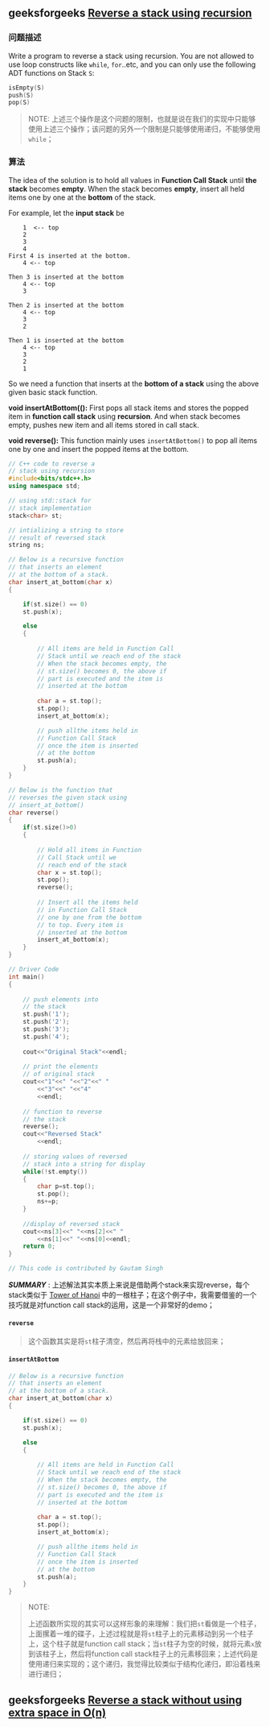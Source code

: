 ## geeksforgeeks [Reverse a stack using recursion](https://www.geeksforgeeks.org/reverse-a-stack-using-recursion/)

### 问题描述

Write a program to reverse a stack using recursion. You are not allowed to use loop constructs like `while`, `for`..etc, and you can only use the following ADT functions on Stack `S`: 

```c
isEmpty(S)
push(S)
pop(S) 
```

> NOTE: 上述三个操作是这个问题的限制，也就是说在我们的实现中只能够使用上述三个操作；该问题的另外一个限制是只能够使用递归，不能够使用`while`；



### 算法

The idea of the solution is to hold all values in **Function Call Stack** until **the stack** becomes **empty**. When the stack becomes **empty**, insert all held items one by one at the **bottom** of the stack.

For example, let the **input stack** be

```
    1  <-- top
    2
    3
    4   
First 4 is inserted at the bottom.
    4 <-- top

Then 3 is inserted at the bottom
    4 <-- top    
    3

Then 2 is inserted at the bottom
    4 <-- top    
    3 
    2
     
Then 1 is inserted at the bottom
    4 <-- top    
    3 
    2
    1
```

So we need a function that inserts at the **bottom of a stack** using the above given basic stack function.

**void insertAtBottom(():** First pops all stack items and stores the popped item in **function call stack** using **recursion**. And when stack becomes empty, pushes new item and all items stored in call stack.

**void reverse():** This function mainly uses `insertAtBottom()` to pop all items one by one and insert the popped items at the bottom.



```C++
// C++ code to reverse a 
// stack using recursion 
#include<bits/stdc++.h> 
using namespace std; 

// using std::stack for 
// stack implementation 
stack<char> st; 

// intializing a string to store 
// result of reversed stack 
string ns; 

// Below is a recursive function 
// that inserts an element 
// at the bottom of a stack. 
char insert_at_bottom(char x) 
{ 

	if(st.size() == 0) 
	st.push(x); 

	else
	{ 
		
		// All items are held in Function Call 
		// Stack until we reach end of the stack 
		// When the stack becomes empty, the 
		// st.size() becomes 0, the above if 
		// part is executed and the item is 
		// inserted at the bottom 
			
		char a = st.top(); 
		st.pop(); 
		insert_at_bottom(x); 

		// push allthe items held in 
		// Function Call Stack 
		// once the item is inserted 
		// at the bottom 
		st.push(a); 
	} 
} 

// Below is the function that 
// reverses the given stack using 
// insert_at_bottom() 
char reverse() 
{ 
	if(st.size()>0) 
	{ 
		
		// Hold all items in Function 
		// Call Stack until we 
		// reach end of the stack 
		char x = st.top(); 
		st.pop(); 
		reverse(); 
		
		// Insert all the items held 
		// in Function Call Stack 
		// one by one from the bottom 
		// to top. Every item is 
		// inserted at the bottom 
		insert_at_bottom(x); 
	} 
} 

// Driver Code 
int main() 
{ 
	
	// push elements into 
	// the stack 
	st.push('1'); 
	st.push('2'); 
	st.push('3'); 
	st.push('4'); 
	
	cout<<"Original Stack"<<endl; 
	
	// print the elements 
	// of original stack 
	cout<<"1"<<" "<<"2"<<" "
		<<"3"<<" "<<"4"
		<<endl; 
	
	// function to reverse 
	// the stack 
	reverse(); 
	cout<<"Reversed Stack"
		<<endl; 
	
	// storing values of reversed 
	// stack into a string for display 
	while(!st.empty()) 
	{ 
		char p=st.top(); 
		st.pop(); 
		ns+=p; 
	} 
	
	//display of reversed stack 
	cout<<ns[3]<<" "<<ns[2]<<" "
		<<ns[1]<<" "<<ns[0]<<endl; 
	return 0; 
} 

// This code is contributed by Gautam Singh 

```







***SUMMARY*** : 上述解法其实本质上来说是借助两个stack来实现reverse，每个stack类似于 [Tower of Hanoi](https://en.wikipedia.org/wiki/Tower_of_Hanoi) 中的一根柱子；在这个例子中，我需要借鉴的一个技巧就是对function call stack的运用，这是一个非常好的demo；

#### `reverse`

> 这个函数其实是将`st`柱子清空，然后再将栈中的元素给放回来；

#### `insertAtBottom`

```c++
// Below is a recursive function 
// that inserts an element 
// at the bottom of a stack. 
char insert_at_bottom(char x) 
{ 

	if(st.size() == 0) 
	st.push(x); 

	else
	{ 
		
		// All items are held in Function Call 
		// Stack until we reach end of the stack 
		// When the stack becomes empty, the 
		// st.size() becomes 0, the above if 
		// part is executed and the item is 
		// inserted at the bottom 
			
		char a = st.top(); 
		st.pop(); 
		insert_at_bottom(x); 

		// push allthe items held in 
		// Function Call Stack 
		// once the item is inserted 
		// at the bottom 
		st.push(a); 
	} 
} 
```

> NOTE: 
>
> 上述函数所实现的其实可以这样形象的来理解：我们把`st`看做是一个柱子，上面摞着一堆的碟子，上述过程就是将`st`柱子上的元素移动到另一个柱子上，这个柱子就是function call stack；当`st`柱子为空的时候，就将元素`x`放到该柱子上，然后将function call stack柱子上的元素移回来；上述代码是使用递归来实现的；这个递归，我觉得比较类似于结构化递归，即沿着栈来进行递归；





## geeksforgeeks [Reverse a stack without using extra space in O(n)](https://www.geeksforgeeks.org/reverse-stack-without-using-extra-space/)
